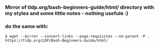 
### Mirror of tldp.org/bash-beginners-guide/html/ directory with my styles and some little notes - nothing usefule :)



### do the same with:
`$ wget --mirror --convert-links --page-requisites --no-parent -P . https://tldp.org/LDP/Bash-Beginners-Guide/html/`